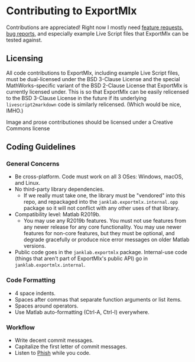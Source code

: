 # Contributing to ExportMlx

Contributions are appreciated! Right now I mostly need [feature requests, bug reports](https://github.com/janklab/ExportMlx/issues), and especially example Live Script files that ExportMlx can be tested against.

## Licensing

All code contributions to ExportMlx, including example Live Script files, must be dual-licensed under the BSD 3-Clause License and the special MathWorks-specific variant of the BSD 2-Clause License that ExportMlx is currently licensed under. This is so that ExportMlx can be easily relicensed to the BSD 3-Clause License in the future if its underlying `livescript2markdown` code is similarly relicensed. (Which would be nice, IMHO.)

Image and prose contributiones should be licensed under a Creative Commons license

## Coding Guidelines

### General Concerns

* Be cross-platform. Code must work on all 3 OSes: Windows, macOS, and Linux.
* No third-party library dependencies.
  * If we really must take one, the library must be "vendored" into this repo, and repackaged into the `janklab.exportmlx.internal.opp` package so it will not conflict with any other uses of that library.
* Compatibility level: Matlab R2019b.
  * You may use any R2019b features. You must not use features from any newer release for any core functionality. You may use newer features for non-core features, but they must be optional, and degrade gracefully or produce nice error messages on older Matlab versions.
* Public code goes in the `janklab.exportmlx` package. Internal-use code (things that aren't part of ExportMlx's public API) go in `janklab.exportmlx.internal`.

### Code Formatting

* 4 space indents.
* Spaces after commas that separate function arguments or list items.
* Spaces around operators.
* Use Matlab auto-formatting (Ctrl-A, Ctrl-I) everywhere.

### Workflow

* Write decent commit messages.
* Capitalize the first letter of commit messages.
* Listen to [Phish](https://www.livephish.com/) while you code.
